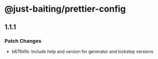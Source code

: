 # @just-baiting/prettier-config

## 1.1.1

### Patch Changes

- b676d1e: Include help and version for generator and lockstep versions

